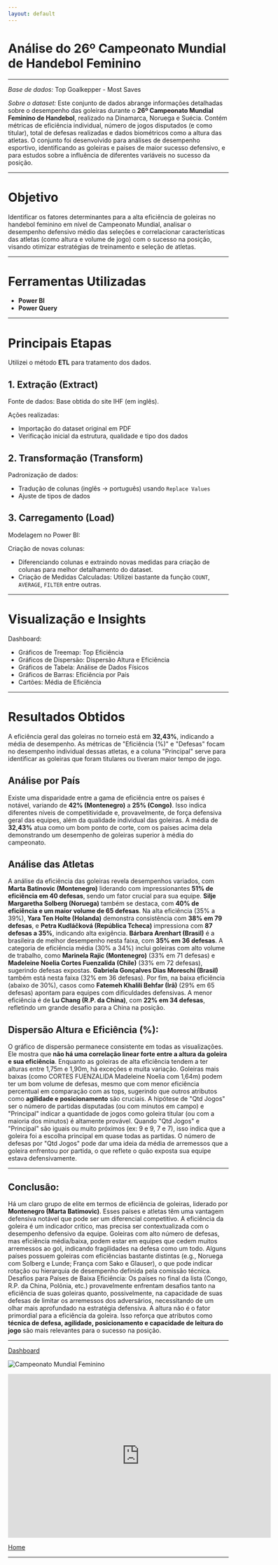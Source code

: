 ```yaml
---
layout: default
---
```


# Análise do 26º Campeonato Mundial de Handebol Feminino

---
*Base de dados:* Top Goalkepper - Most Saves

*Sobre o dataset:* Este conjunto de dados abrange informações detalhadas sobre o desempenho das goleiras durante o **26º Campeonato Mundial Feminino de Handebol**, realizado na Dinamarca, Noruega e Suécia. Contém métricas de eficiência individual, número de jogos disputados (e como titular), total de defesas realizadas e dados biométricos como a altura das atletas. O conjunto foi desenvolvido para análises de desempenho esportivo, identificando as goleiras e países de maior sucesso defensivo, e para estudos sobre a influência de diferentes variáveis no sucesso da posição.

---

# Objetivo
Identificar os fatores determinantes para a alta eficiência de goleiras no handebol feminino em nível de Campeonato Mundial, analisar o desempenho defensivo médio das seleções e correlacionar características das atletas (como altura e volume de jogo) com o sucesso na posição, visando otimizar estratégias de treinamento e seleção de atletas.

---

# Ferramentas Utilizadas
* **Power BI**
* **Power Query**

---

# Principais Etapas
Utilizei o método **ETL** para tratamento dos dados.

## 1. Extração (Extract)
Fonte de dados: Base obtida do site IHF (em inglês).

Ações realizadas:
* Importação do dataset original em PDF
* Verificação inicial da estrutura, qualidade e tipo dos dados

## 2. Transformação (Transform)
Padronização de dados:

* Tradução de colunas (inglês → português) usando `Replace Values`
* Ajuste de tipos de dados

## 3. Carregamento (Load)
Modelagem no Power BI:

Criação de novas colunas:
* Diferenciando colunas e extraindo novas medidas para criação de colunas para melhor detalhamento do dataset.
* Criação de Medidas Calculadas: Utilizei bastante da função `COUNT`, `AVERAGE`, `FILTER` entre outras.

---

# Visualização e Insights

Dashboard:
* Gráficos de Treemap: Top Eficiência
* Gráficos de Dispersão: Dispersão Altura e Eficiência
* Gráficos de Tabela: Análise de Dados Físicos
* Gráficos de Barras: Eficiência por País
* Cartões: Média de Eficiência

---

# Resultados Obtidos

A eficiência geral das goleiras no torneio está em **32,43%**, indicando a média de desempenho. As métricas de "Eficiência (%)" e "Defesas" focam no desempenho individual dessas atletas, e a coluna "Principal" serve para identificar as goleiras que foram titulares ou tiveram maior tempo de jogo.

## Análise por País

Existe uma disparidade entre a gama de eficiência entre os países é notável, variando de **42% (Montenegro)** a **25% (Congo)**. Isso indica diferentes níveis de competitividade e, provavelmente, de força defensiva geral das equipes, além da qualidade individual das goleiras. A média de **32,43%** atua como um bom ponto de corte, com os países acima dela demonstrando um desempenho de goleiras superior à média do campeonato.

## Análise das Atletas

A análise da eficiência das goleiras revela desempenhos variados, com **Marta Batinovic (Montenegro)** liderando com impressionantes **51% de eficiência em 40 defesas**, sendo um fator crucial para sua equipe. **Silje Margaretha Solberg (Noruega)** também se destaca, com **40% de eficiência e um maior volume de 65 defesas**. Na alta eficiência (35% a 39%), **Yara Ten Holte (Holanda)** demonstra consistência com **38% em 79 defesas**, e **Petra Kudláčková (República Tcheca)** impressiona com **87 defesas a 35%**, indicando alta exigência. **Bárbara Arenhart (Brasil)** é a brasileira de melhor desempenho nesta faixa, com **35% em 36 defesas**. A categoria de eficiência média (30% a 34%) inclui goleiras com alto volume de trabalho, como **Marinela Rajic (Montenegro)** (33% em 71 defesas) e **Madeleine Noelia Cortes Fuenzalida (Chile)** (33% em 72 defesas), sugerindo defesas expostas. **Gabriela Gonçalves Dias Moreschi (Brasil)** também está nesta faixa (32% em 36 defesas). Por fim, na baixa eficiência (abaixo de 30%), casos como **Fatemeh Khalili Behfar (Irã)** (29% em 65 defesas) apontam para equipes com dificuldades defensivas. A menor eficiência é de **Lu Chang (R.P. da China)**, com **22% em 34 defesas**, refletindo um grande desafio para a China na posição.

## Dispersão Altura e Eficiência (%):

O gráfico de dispersão permanece consistente em todas as visualizações. Ele mostra que **não há uma correlação linear forte entre a altura da goleira e sua eficiência**. Enquanto as goleiras de alta eficiência tendem a ter alturas entre 1,75m e 1,90m, há exceções e muita variação. Goleiras mais baixas (como CORTES FUENZALIDA Madeleine Noelia com 1,64m) podem ter um bom volume de defesas, mesmo que com menor eficiência percentual em comparação com as tops, sugerindo que outros atributos como **agilidade e posicionamento** são cruciais. A hipótese de "Qtd Jogos" ser o número de partidas disputadas (ou com minutos em campo) e "Principal" indicar a quantidade de jogos como goleira titular (ou com a maioria dos minutos) é altamente provável. Quando "Qtd Jogos" e "Principal" são iguais ou muito próximos (ex: 9 e 9, 7 e 7), isso indica que a goleira foi a escolha principal em quase todas as partidas. O número de defesas por "Qtd Jogos" pode dar uma ideia da média de arremessos que a goleira enfrentou por partida, o que reflete o quão exposta sua equipe estava defensivamente.

---

## Conclusão:

Há um claro grupo de elite em termos de eficiência de goleiras, liderado por **Montenegro (Marta Batimovic)**. Esses países e atletas têm uma vantagem defensiva notável que pode ser um diferencial competitivo. A eficiência da goleira é um indicador crítico, mas precisa ser contextualizada com o desempenho defensivo da equipe. Goleiras com alto número de defesas, mas eficiência média/baixa, podem estar em equipes que cedem muitos arremessos ao gol, indicando fragilidades na defesa como um todo. Alguns países possuem goleiras com eficiências bastante distintas (e.g., Noruega com Solberg e Lunde; França com Sako e Glauser), o que pode indicar rotação ou hierarquia de desempenho definida pela comissão técnica. Desafios para Países de Baixa Eficiência: Os países no final da lista (Congo, R.P. da China, Polônia, etc.) provavelmente enfrentam desafios tanto na eficiência de suas goleiras quanto, possivelmente, na capacidade de suas defesas de limitar os arremessos dos adversários, necessitando de um olhar mais aprofundado na estratégia defensiva. A altura não é o fator primordial para a eficiência da goleira. Isso reforça que atributos como **técnica de defesa, agilidade, posicionamento e capacidade de leitura do jogo** são mais relevantes para o sucesso na posição.

---

[Dashboard]( https://app.powerbi.com/reportEmbed?reportId=744d62b4-6510-4554-9099-64707eabed41&autoAuth=true&ctid=a91f5f37-8f33-43e2-80ba-8d749a5ded51)

![Campeonato Mundial Feminino](images/26%20mundial%20feminino.png)

<iframe title="mundial de handebol 2023" width="600" height="373.5" src="https://app.powerbi.com/view?r=eyJrIjoiNTBkMjMzMmEtNDE4Ni00MGY2LWI1MTYtMThhZGU4YTc1MzEwIiwidCI6ImE5MWY1ZjM3LThmMzMtNDNlMi04MGJhLThkNzQ5YTVkZWQ1MSJ9&pageName=baf517194afd146312be" frameborder="0" allowFullScreen="true"></iframe>

[Home](https://tamirisguerreiro.github.io/site)

---
